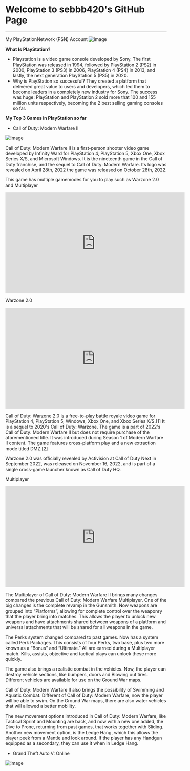 # Welcome to sebbb420's GitHub Page
---
My PlayStationNetwork (PSN) Account
![image](https://user-images.githubusercontent.com/118144889/202071382-152f46b8-3820-4ebb-ae75-513a22f1fd05.png)

**What Is PlayStation?**
- Playstation is a video game console developed by Sony. The first PlayStation was released in 1994, followed by PlayStation 2 (PS2) in 2000, PlayStation 3 (PS3) in 2006, PlayStation 4 (PS4) in 2013, and lastly, the next generation PlayStation 5 (PS5) in 2020.
- Why is PlayStation so successful? They created a platform that delivered great value to users and developers, which led them to become leaders in a completely new industry for Sony. The success was huge: PlayStation and PlayStation 2 sold more that 100 and 155 million units respectively, becoming the 2 best selling gaming consoles so far.



**My Top 3 Games in PlayStation so far**

- Call of Duty: Modern Warfare II

![image](https://user-images.githubusercontent.com/118144889/202324863-1c4fbf2e-bf6d-4d7e-ae2d-f13283a8a940.png)

 Call of Duty: Modern Warfare II is a first-person shooter video game developed by Infinity Ward for PlayStation 4, PlayStation 5, Xbox One, Xbox Series X/S, and Microsoft Windows. It is the nineteenth game in the Call of Duty franchise, and the sequel to Call of Duty: Modern Warfare. Its logo was revealed on April 28th, 2022 the game was released on October 28th, 2022.

This game has multiple gamemodes for you to play such as Warzone 2.0 and Multiplayer
<iframe width="560" height="315" src="https://www.youtube.com/embed/tnsOrbljnK0" title="YouTube video player" frameborder="0" allow="accelerometer; autoplay; clipboard-write; encrypted-media; gyroscope; picture-in-picture" allowfullscreen></iframe>

 Warzone 2.0
<iframe width="560" height="315" src="https://www.youtube.com/embed/_cA0oO1WMxo" title="YouTube video player" frameborder="0" allow="accelerometer; autoplay; clipboard-write; encrypted-media; gyroscope; picture-in-picture" allowfullscreen></iframe>

Call of Duty: Warzone 2.0 is a free-to-play battle royale video game for PlayStation 4, PlayStation 5, Windows, Xbox One, and Xbox Series X/S.[1] It is a sequel to 2020's Call of Duty: Warzone. The game is a part of 2022's Call of Duty: Modern Warfare II but does not require purchase of the aforementioned title. It was introduced during Season 1 of Modern Warfare II content. The game features cross-platform play and a new extraction mode titled DMZ.[2]

Warzone 2.0 was officially revealed by Activision at Call of Duty Next in September 2022, was released on November 16, 2022, and is part of a single cross-game launcher known as Call of Duty HQ.

 Multiplayer
<iframe width="560" height="315" src="https://www.youtube.com/embed/fB0TzTiAztE" title="YouTube video player" frameborder="0" allow="accelerometer; autoplay; clipboard-write; encrypted-media; gyroscope; picture-in-picture" allowfullscreen></iframe>

The Multiplayer of Call of Duty: Modern Warfare II brings many changes compared the previous Call of Duty: Modern Warfare Multiplayer. One of the big changes is the complete revamp in the Gunsmith. Now weapons are grouped into “Platforms”, allowing for complete control over the weaponry that the player bring into matches. This allows the player to unlock new weapons and have attachments shared between weapons of a platform and universal attachments that will be shared for all weapons in the game.

The Perks system changed compared to past games. Now has a system called Perk Packages. This consists of four Perks, two base, plus two more known as a “Bonus” and “Ultimate.” All are earned during a Multiplayer match. Kills, assists, objective and tactical plays can unlock these more quickly.

The game also brings a realistic combat in the vehicles. Now, the player can destroy vehicle sections, like bumpers, doors and Blowing out tires. Different vehicles are available for use on the Ground War maps.

Call of Duty: Modern Warfare II also brings the possibility of Swimming and Aquatic Combat. Different of Call of Duty: Modern Warfare, now the player will be able to swim. On the Ground War maps, there are also water vehicles that will allowed a better mobility.

The new movement options introduced in Call of Duty: Modern Warfare, like Tactical Sprint and Mounting are back, and now with a new one added, the Dive to Prone, returning from past games, that works together with Sliding. Another new movement option, is the Ledge Hang, which this allows the player peek from a Mantle and look around. If the player has any Handgun equipped as a secondary, they can use it when in Ledge Hang.


- Grand Theft Auto V: Online

![image](https://user-images.githubusercontent.com/118144889/203445954-99bb113a-078f-4d78-800b-f4a80658a636.png)
